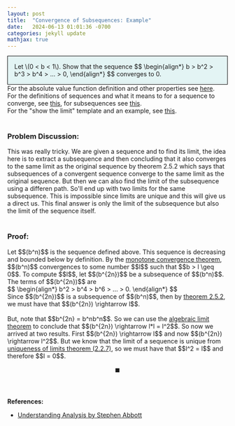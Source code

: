 ```yaml
---
layout: post
title:  "Convergence of Subsequences: Example"
date:   2024-06-13 01:01:36 -0700
categories: jekyll update
mathjax: true
---
```

<div style="background-color: #E3F4F4; padding: 15px 15px 15px 15px; border:1px solid black;">
  Let \(0 < b < 1\). Show that the sequence
  $$
  \begin{align*}
  b > b^2 > b^3 > b^4 > ... > 0,
  \end{align*}
  $$
  converges to 0.
</div>
<!------------------------------------------------------------------------------------>
For the absolute value function definition and other properties see <a href="https://strncat.github.io/jekyll/update/2024/05/26/analysis-absolute-value-properties.html">here</a>.
<br>
For the definitions of sequences and what it means to for a sequence to converge, see <a href="https://strncat.github.io/jekyll/update/2024/05/21/analysis-seq-definitions.html">this</a>, for subsequences see <a href="https://strncat.github.io/jekyll/update/2024/02/10/analysis-seq-subsequences.html">this</a>.
<br>
For the "show the limit" template and an example, see <a href="https://strncat.github.io/jekyll/update/2024/05/12/analysis-seq-limit-template.html">this</a>.
<br> 
<br>
<!------------------------------------------------------------------------------------>
<h3>Problem Discussion:</h3>
This was really tricky. We are given a sequence and to find its limit, the idea here is to extract a subsequence and then concluding that it also converges to the same limit as the original sequence by theorem 2.5.2 which says that subsequences of a convergent sequence converge to the same limit as the original sequence. But then we can also find the limit of the subsequence using a differen path. So'll end up with two limits for the same subsequence. This is impossible since limits are unique and this will give us a direct us. This final answer is only the limit of the subsequence but also the limit of the sequence itself.
<br>
<br>
<!------------------------------------------------------------------------------------>
<h3>Proof:</h3>
Let $$(b^n)$$ is the sequence defined above. This sequence is decreasing and bounded below by definition. By the <a href="https://strncat.github.io/jekyll/update/2024/04/29/analysis-seq-monotone-convergence-theorem.html">monotone convergence theorem</a>, $$(b^n)$$ convergences to some number $$l$$ such that $$b > l \geq 0$$. To compute $$l$$, let $$(b^{2n})$$ be a subsequence of $$(b^n)$$. The terms of $$(b^{2n})$$ are
<div>
$$
\begin{align*}
b^2 > b^4 > b^6 > ... > 0.
\end{align*}
$$
</div>
Since $$(b^{2n})$$ is a subsequence of $$(b^n)$$, then by <a href="https://strncat.github.io/jekyll/update/2024/06/11/analysis-seq-subseq-convergence.html">theorem 2.5.2</a>, we must have that $$(b^{2n}) \rightarrow l$$. 
<br><br>
But, note that $$b^{2n} = b^nb^n$$. So we can use the <a href="https://strncat.github.io/jekyll/update/2024/06/01/analysis-seq-algebraic-limit-theorem-iii.html">algebraic limit theorem</a> to conclude that $$(b^{2n}) \rightarrow l*l = l^2$$. So now we arrived at two results. First $$(b^{2n}) \rightarrow l$$ and now $$(b^{2n}) \rightarrow l^2$$. But we know that the limit of a sequence is unique from <a href="https://strncat.github.io/jekyll/update/2024/04/27/analysis-seq-limits-unique.html">uniqueness of limits theorem (2.2.7)</a>, so we must have that $$l^2 = l$$ and therefore $$l = 0$$.



$$\blacksquare$$
<br>
<br>
<!------------------------------------------------------------------------------------>
<b>References:</b>
<ul>
<li><a href="https://www.amazon.com/Understanding-Analysis-Undergraduate-Texts-Mathematics/dp/1493927116">Understanding Analysis by Stephen Abbott</a></li>
</ul>